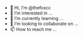 - 👋 Hi, I’m @thefoxcc
- 👀 I’m interested in ...
- 🌱 I’m currently learning ...
- 💞️ I’m looking to collaborate on ...
- 📫 How to reach me ...

<!---
thefoxcc/thefoxcc is a ✨ special ✨ repository because its `README.md` (this file) appears on your GitHub profile.
You can click the Preview link to take a look at your changes.
--->
